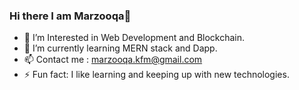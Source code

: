 ### Hi there I am Marzooqa👋

- 🔭 I’m Interested in Web Development and Blockchain.
- 🌱 I’m currently learning MERN stack and Dapp.
- 📫 Contact me : marzooqa.kfm@gmail.com
- ⚡ Fun fact: I like learning and keeping up with new technologies.


<!---
- 🔭 I’m currently working on ...
- 🌱 I’m currently learning ...
- 👯 I’m looking to collaborate on ...
- 🤔 I’m looking for help with ...
- 💬 Ask me about ...
- 📫 How to reach me: ...
- 😄 Pronouns: ...
- ⚡ Fun fact: ...
--->
